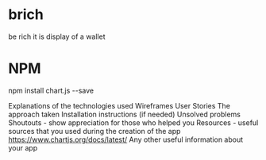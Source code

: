 # brich
be rich it is display of a wallet 



# NPM 
npm install chart.js --save


Explanations of the technologies used
Wireframes
User Stories
The approach taken
Installation instructions (if needed)
Unsolved problems
Shoutouts - show appreciation for those who helped you
Resources - useful sources that you used during the creation of the app
https://www.chartjs.org/docs/latest/
Any other useful information about your app